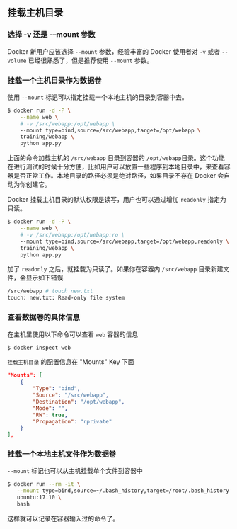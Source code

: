 ## 挂载主机目录

### 选择 -v 还是 -–mount 参数

Docker 新用户应该选择 `--mount` 参数，经验丰富的 Docker 使用者对 `-v` 或者 `--volume` 已经很熟悉了，但是推荐使用 `--mount` 参数。

### 挂载一个主机目录作为数据卷

使用 `--mount` 标记可以指定挂载一个本地主机的目录到容器中去。

```bash
$ docker run -d -P \
    --name web \
    # -v /src/webapp:/opt/webapp \
    --mount type=bind,source=/src/webapp,target=/opt/webapp \
    training/webapp \
    python app.py
```

上面的命令加载主机的 `/src/webapp` 目录到容器的 `/opt/webapp`目录。这个功能在进行测试的时候十分方便，比如用户可以放置一些程序到本地目录中，来查看容器是否正常工作。本地目录的路径必须是绝对路径，如果目录不存在 Docker 会自动为你创建它。

Docker 挂载主机目录的默认权限是读写，用户也可以通过增加 `readonly` 指定为只读。

```bash
$ docker run -d -P \
    --name web \
    # -v /src/webapp:/opt/webapp:ro \
    --mount type=bind,source=/src/webapp,target=/opt/webapp,readonly \
    training/webapp \
    python app.py
```

加了 `readonly` 之后，就挂载为只读了。如果你在容器内 `/src/webapp` 目录新建文件，会显示如下错误

```bash
/src/webapp # touch new.txt
touch: new.txt: Read-only file system
```

### 查看数据卷的具体信息

在主机里使用以下命令可以查看 `web` 容器的信息

```bash
$ docker inspect web
```

`挂载主机目录` 的配置信息在 "Mounts" Key 下面

```json
"Mounts": [
    {
        "Type": "bind",
        "Source": "/src/webapp",
        "Destination": "/opt/webapp",
        "Mode": "",
        "RW": true,
        "Propagation": "rprivate"
    }
],
```

### 挂载一个本地主机文件作为数据卷

`--mount` 标记也可以从主机挂载单个文件到容器中

```bash
$ docker run --rm -it \
   --mount type=bind,source=~/.bash_history,target=/root/.bash_history \
   ubuntu:17.10 \
   bash   
```

这样就可以记录在容器输入过的命令了。
